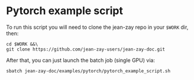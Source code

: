 # Pytorch example script

To run this script you will need to clone the jean-zay repo in your `$WORK`
dir, then:
```
cd $WORK &&\
git clone https://github.com/jean-zay-users/jean-zay-doc.git
```

After that, you can just launch the batch job (single GPU) via:
```
sbatch jean-zay-doc/examples/pytorch/pytorch_example_script.sh
```
